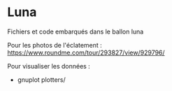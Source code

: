 # Luna

Fichiers et code embarqués dans le ballon luna

Pour les photos de l'éclatement :
https://www.roundme.com/tour/293827/view/929796/

Pour visualiser les données :

- gnuplot plotters/<script>
